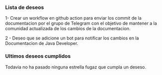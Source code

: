 ### Lista de deseos
1- Crear un workflow en github action para enviar los commit de la documentacion por el grupo de Telegram con el objetivo de mantener a la comunidad actualizada de los cambios de la documentacion.

2 - Deseo que se adicione un bot para notificar los cambios en la Documentacion de Java Developer.

### Ultimos deseos cumplidos
Todavia no ha pasado ninguna estrella fugaz que cumpla un deseso.
